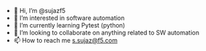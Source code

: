 - 👋 Hi, I’m @sujazf5
- 👀 I’m interested in software automation
- 🌱 I’m currently learning Pytest (python)
- 💞️ I’m looking to collaborate on anything related to SW automation
- 📫 How to reach me s.sujaz@f5.com

<!---
sujazf5/sujazf5 is a ✨ special ✨ repository because its `README.md` (this file) appears on your GitHub profile.
You can click the Preview link to take a look at your changes.
--->
